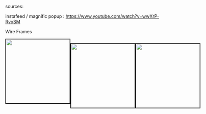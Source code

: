 sources:

instafeed / magnific popup :
https://www.youtube.com/watch?v=wwXrP-RvoSM

Wire Frames 
<div style="display: inline-flex">
  <kbd><img src="https://user-images.githubusercontent.com/42528266/50569456-8f89e300-0d1a-11e9-8a5b-b85b550dbb0f.png" width="200" border="2px solid black"/></kbd>


  <kbd><img src="https://user-images.githubusercontent.com/42528266/50569461-a2041c80-0d1a-11e9-8219-1b2cbc8ed87a.png" width="200" border="2px solid black"/></kbd>


  <kbd><img src="https://user-images.githubusercontent.com/42528266/50569471-c7912600-0d1a-11e9-967b-bc516e459a3c.png" width="200" border="2px solid black"/></kbd>
</div>

